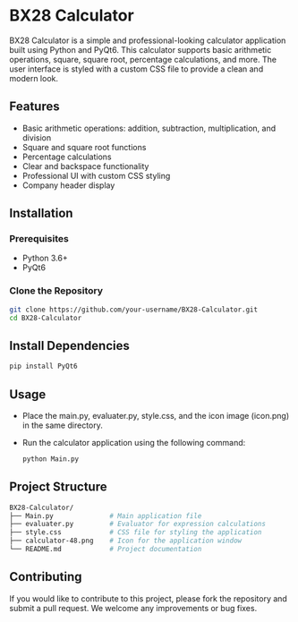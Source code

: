 # BX28 Calculator

BX28 Calculator is a simple and professional-looking calculator application built using Python and PyQt6. This calculator supports basic arithmetic operations, square, square root, percentage calculations, and more. The user interface is styled with a custom CSS file to provide a clean and modern look.

## Features

- Basic arithmetic operations: addition, subtraction, multiplication, and division
- Square and square root functions
- Percentage calculations
- Clear and backspace functionality
- Professional UI with custom CSS styling
- Company header display

## Installation

### Prerequisites

- Python 3.6+
- PyQt6

### Clone the Repository

```bash
git clone https://github.com/your-username/BX28-Calculator.git
cd BX28-Calculator
```

## Install Dependencies
```bash
pip install PyQt6
```

## Usage

- Place the main.py, evaluater.py, style.css, and the icon image (icon.png) in the same directory.

- Run the calculator application using the following command:

  ```bash
  python Main.py
  ```

## Project Structure
```bash
BX28-Calculator/
├── Main.py              # Main application file
├── evaluater.py         # Evaluator for expression calculations
├── style.css            # CSS file for styling the application
├── calculator-48.png    # Icon for the application window
└── README.md            # Project documentation

```

## Contributing
If you would like to contribute to this project, please fork the repository and submit a pull request. We welcome any improvements or bug fixes.
